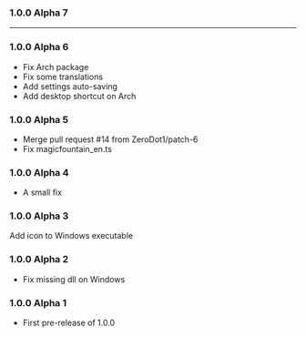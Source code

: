 ### 1.0.0 Alpha 7
- - - 
### 1.0.0 Alpha 6

- Fix Arch package
- Fix some translations
- Add settings auto-saving
- Add desktop shortcut on Arch

### 1.0.0 Alpha 5

- Merge pull request #14 from ZeroDot1/patch-6
- Fix magicfountain_en.ts

### 1.0.0 Alpha 4

- A small fix

### 1.0.0 Alpha 3

Add icon to Windows executable

### 1.0.0 Alpha 2

- Fix missing dll on Windows

### 1.0.0 Alpha 1

- First pre-release of 1.0.0
